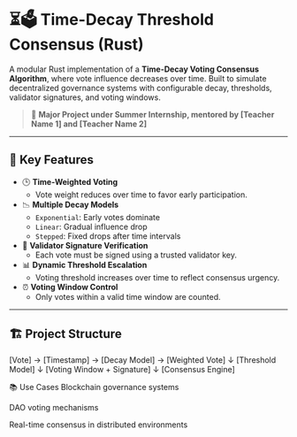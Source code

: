 # ⏳🗳️ Time-Decay Threshold Consensus (Rust)

A modular Rust implementation of a **Time-Decay Voting Consensus Algorithm**, where vote influence decreases over time. Built to simulate decentralized governance systems with configurable decay, thresholds, validator signatures, and voting windows.

> 🏫 **Major Project under Summer Internship, mentored by [Teacher Name 1] and [Teacher Name 2]**

---

## 📌 Key Features

- 🕒 **Time-Weighted Voting**
  - Vote weight reduces over time to favor early participation.
- 📉 **Multiple Decay Models**
  - `Exponential`: Early votes dominate
  - `Linear`: Gradual influence drop
  - `Stepped`: Fixed drops after time intervals
- 🔐 **Validator Signature Verification**
  - Each vote must be signed using a trusted validator key.
- 📊 **Dynamic Threshold Escalation**
  - Voting threshold increases over time to reflect consensus urgency.
- ⏰ **Voting Window Control**
  - Only votes within a valid time window are counted.

---

## 🏗️ Project Structure

[Vote] → [Timestamp] → [Decay Model] → [Weighted Vote]
                               ↓
                       [Threshold Model]
                               ↓
                   [Voting Window + Signature]
                               ↓
                          [Consensus Engine]

📚 Use Cases
Blockchain governance systems

DAO voting mechanisms

Real-time consensus in distributed environments

